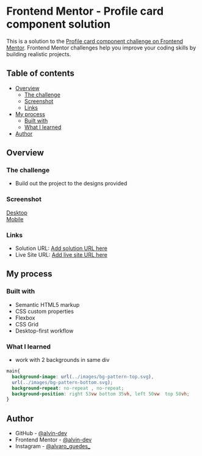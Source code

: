 # Frontend Mentor - Profile card component solution

This is a solution to the [Profile card component challenge on Frontend Mentor](https://www.frontendmentor.io/challenges/profile-card-component-cfArpWshJ). Frontend Mentor challenges help you improve your coding skills by building realistic projects. 

## Table of contents

- [Overview](#overview)
  - [The challenge](#the-challenge)
  - [Screenshot](#screenshot)
  - [Links](#links)
- [My process](#my-process)
  - [Built with](#built-with)
  - [What I learned](#what-i-learned)
- [Author](#author)

## Overview

### The challenge

- Build out the project to the designs provided

### Screenshot

[Desktop](./design/screenshot/desktop.png) <br>
[Mobile](./design/screenshot/mobile.png)

### Links

- Solution URL: [Add solution URL here](#)
- Live Site URL: [Add live site URL here](#)

## My process

### Built with

- Semantic HTML5 markup
- CSS custom properties
- Flexbox
- CSS Grid
- Desktop-first workflow

### What I learned

- work with 2 backgrounds in same div 

```css
main{
  background-image: url(../images/bg-pattern-top.svg), 
  url(../images/bg-pattern-bottom.svg);
  background-repeat: no-repeat , no-repeat;
  background-position: right 53vw bottom 35vh, left 50vw  top 50vh;
}
```

## Author

- GitHub - [@alvin-dev](https://github.com/alvin-dev)
- Frontend Mentor - [@alvin-dev](https://www.frontendmentor.io/profile/alvin-dev)
- Instagram - [@alvaro_guedes_](https://www.instagram.com/alvaro_guedes_/)


